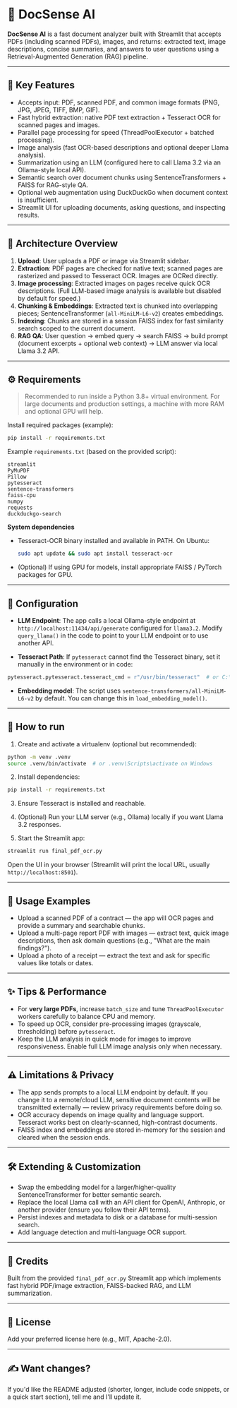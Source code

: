 # 📄 DocSense AI

**DocSense AI** is a fast document analyzer built with Streamlit that accepts PDFs (including scanned PDFs), images, and returns: extracted text, image descriptions, concise summaries, and answers to user questions using a Retrieval-Augmented Generation (RAG) pipeline.

---

## 🚀 Key Features

- Accepts input: PDF, scanned PDF, and common image formats (PNG, JPG, JPEG, TIFF, BMP, GIF).
- Fast hybrid extraction: native PDF text extraction + Tesseract OCR for scanned pages and images.
- Parallel page processing for speed (ThreadPoolExecutor + batched processing).
- Image analysis (fast OCR-based descriptions and optional deeper Llama analysis).
- Summarization using an LLM (configured here to call Llama 3.2 via an Ollama-style local API).
- Semantic search over document chunks using SentenceTransformers + FAISS for RAG-style QA.
- Optional web augmentation using DuckDuckGo when document context is insufficient.
- Streamlit UI for uploading documents, asking questions, and inspecting results.

---

## 🧩 Architecture Overview

1. **Upload**: User uploads a PDF or image via Streamlit sidebar.
2. **Extraction**: PDF pages are checked for native text; scanned pages are rasterized and passed to Tesseract OCR. Images are OCRed directly.
3. **Image processing**: Extracted images on pages receive quick OCR descriptions. (Full LLM-based image analysis is available but disabled by default for speed.)
4. **Chunking & Embeddings**: Extracted text is chunked into overlapping pieces; SentenceTransformer (`all-MiniLM-L6-v2`) creates embeddings.
5. **Indexing**: Chunks are stored in a session FAISS index for fast similarity search scoped to the current document.
6. **RAG QA**: User question → embed query → search FAISS → build prompt (document excerpts + optional web context) → LLM answer via local Llama 3.2 API.

---

## ⚙️ Requirements

> Recommended to run inside a Python 3.8+ virtual environment. For large documents and production settings, a machine with more RAM and optional GPU will help.

Install required packages (example):

```bash
pip install -r requirements.txt
```

Example `requirements.txt` (based on the provided script):

```
streamlit
PyMuPDF
Pillow
pytesseract
sentence-transformers
faiss-cpu
numpy
requests
duckduckgo-search
```

**System dependencies**
- Tesseract-OCR binary installed and available in PATH. On Ubuntu:
  ```bash
  sudo apt update && sudo apt install tesseract-ocr
  ```
- (Optional) If using GPU for models, install appropriate FAISS / PyTorch packages for GPU.

---

## 🔧 Configuration

- **LLM Endpoint**: The app calls a local Ollama-style endpoint at `http://localhost:11434/api/generate` configured for `llama3.2`. Modify `query_llama()` in the code to point to your LLM endpoint or to use another API.

- **Tesseract Path**: If `pytesseract` cannot find the Tesseract binary, set it manually in the environment or in code:

```python
pytesseract.pytesseract.tesseract_cmd = r"/usr/bin/tesseract"  # or C:\Program Files\Tesseract-OCR\tesseract.exe
```

- **Embedding model**: The script uses `sentence-transformers/all-MiniLM-L6-v2` by default. You can change this in `load_embedding_model()`.

---

## 🧭 How to run

1. Create and activate a virtualenv (optional but recommended):

```bash
python -m venv .venv
source .venv/bin/activate  # or .venv\Scripts\activate on Windows
```

2. Install dependencies:

```bash
pip install -r requirements.txt
```

3. Ensure Tesseract is installed and reachable.

4. (Optional) Run your LLM server (e.g., Ollama) locally if you want Llama 3.2 responses.

5. Start the Streamlit app:

```bash
streamlit run final_pdf_ocr.py
```

Open the UI in your browser (Streamlit will print the local URL, usually `http://localhost:8501`).

---

## 🧪 Usage Examples

- Upload a scanned PDF of a contract — the app will OCR pages and provide a summary and searchable chunks.
- Upload a multi-page report PDF with images — extract text, quick image descriptions, then ask domain questions (e.g., "What are the main findings?").
- Upload a photo of a receipt — extract the text and ask for specific values like totals or dates.

---

## ✨ Tips & Performance

- For **very large PDFs**, increase `batch_size` and tune `ThreadPoolExecutor` workers carefully to balance CPU and memory.
- To speed up OCR, consider pre-processing images (grayscale, thresholding) before `pytesseract`.
- Keep the LLM analysis in quick mode for images to improve responsiveness. Enable full LLM image analysis only when necessary.

---

## ⚠️ Limitations & Privacy

- The app sends prompts to a local LLM endpoint by default. If you change it to a remote/cloud LLM, sensitive document contents will be transmitted externally — review privacy requirements before doing so.
- OCR accuracy depends on image quality and language support. Tesseract works best on clearly-scanned, high-contrast documents.
- FAISS index and embeddings are stored in-memory for the session and cleared when the session ends.

---

## 🛠️ Extending & Customization

- Swap the embedding model for a larger/higher-quality SentenceTransformer for better semantic search.
- Replace the local Llama call with an API client for OpenAI, Anthropic, or another provider (ensure you follow their API terms).
- Persist indexes and metadata to disk or a database for multi-session search.
- Add language detection and multi-language OCR support.

---

## 🧾 Credits

Built from the provided `final_pdf_ocr.py` Streamlit app which implements fast hybrid PDF/image extraction, FAISS-backed RAG, and LLM summarization.

---

## 📄 License

Add your preferred license here (e.g., MIT, Apache-2.0).

---

## ✍️ Want changes?
If you'd like the README adjusted (shorter, longer, include code snippets, or a quick start section), tell me and I'll update it.

